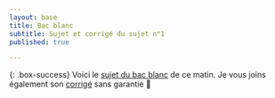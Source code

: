 ```yaml
---
layout: base
title: Bac blanc 
subtitle: Sujet et corrigé du sujet n°1
published: true

---
```




{: .box-success}
Voici le [sujet du bac blanc](https://github.com/raveluz/raveluz.github.io/blob/master/pdf/Bacblanc22024.Sujet1.pdf)  de ce matin.
Je vous joins également son [corrigé](https://github.com/raveluz/raveluz.github.io/blob/master/pdf/Correction.DS13.BB2.Sujet1.pdf) sans garantie :muscle:
